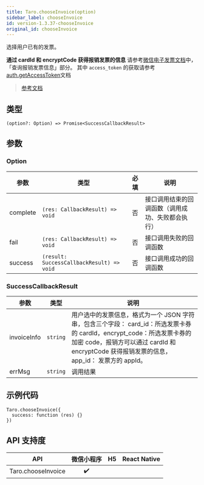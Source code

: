 ```yaml
---
title: Taro.chooseInvoice(option)
sidebar_label: chooseInvoice
id: version-1.3.37-chooseInvoice
original_id: chooseInvoice
---
```


选择用户已有的发票。

**通过 cardId 和 encryptCode 获得报销发票的信息**
请参考[微信电子发票文档](https://mp.weixin.qq.com/wiki?t=resource/res_main&id=21517918939oae3U)中，「查询报销发票信息」部分。
其中 `access_token` 的获取请参考[auth.getAccessToken](https://developers.weixin.qq.com/miniprogram/dev/api-backend/open-api/access-token/auth.getAccessToken.html)文档

> [参考文档](https://developers.weixin.qq.com/miniprogram/dev/api/open-api/invoice/wx.chooseInvoice.html)

## 类型

```tsx
(option?: Option) => Promise<SuccessCallbackResult>
```

## 参数

### Option

| 参数 | 类型 | 必填 | 说明 |
| --- | --- | :---: | --- |
| complete | `(res: CallbackResult) => void` | 否 | 接口调用结束的回调函数（调用成功、失败都会执行） |
| fail | `(res: CallbackResult) => void` | 否 | 接口调用失败的回调函数 |
| success | `(result: SuccessCallbackResult) => void` | 否 | 接口调用成功的回调函数 |

### SuccessCallbackResult

| 参数 | 类型 | 说明 |
| --- | --- | --- |
| invoiceInfo | `string` | 用户选中的发票信息，格式为一个 JSON 字符串，包含三个字段： card_id：所选发票卡券的 cardId，encrypt_code：所选发票卡券的加密 code，报销方可以通过 cardId 和 encryptCode 获得报销发票的信息，app_id： 发票方的 appId。 |
| errMsg | `string` | 调用结果 |

## 示例代码

```tsx
Taro.chooseInvoice({
  success: function (res) {}
})
```

## API 支持度

| API | 微信小程序 | H5 | React Native |
| :---: | :---: | :---: | :---: |
| Taro.chooseInvoice | ✔️ |  |  |
